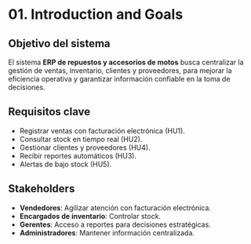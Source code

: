 # 01. Introduction and Goals

## Objetivo del sistema
El sistema **ERP de repuestos y accesorios de motos** busca centralizar la gestión de ventas, inventario, clientes y proveedores, para mejorar la eficiencia operativa y garantizar información confiable en la toma de decisiones.

## Requisitos clave
- Registrar ventas con facturación electrónica (HU1).
- Consultar stock en tiempo real (HU2).
- Gestionar clientes y proveedores (HU4).
- Recibir reportes automáticos (HU3).
- Alertas de bajo stock (HU5).

## Stakeholders
- **Vendedores**: Agilizar atención con facturación electrónica.
- **Encargados de inventario**: Controlar stock.
- **Gerentes**: Acceso a reportes para decisiones estratégicas.
- **Administradores**: Mantener información centralizada.
